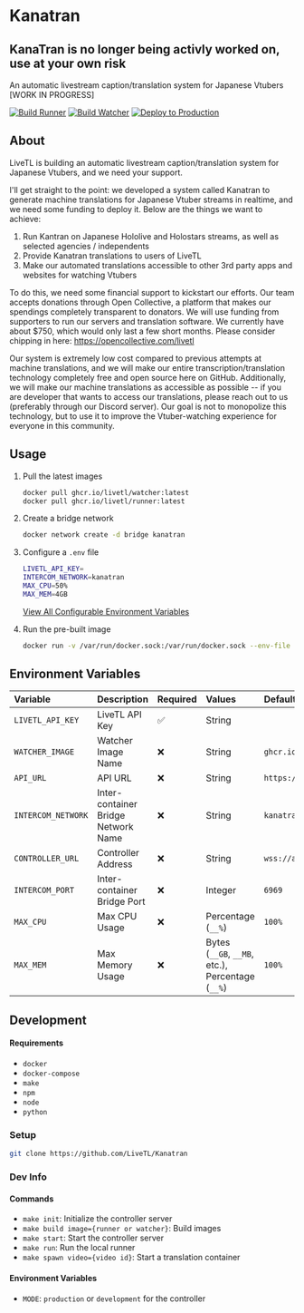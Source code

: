 # Kanatran

## KanaTran is no longer being activly worked on, use at your own risk

An automatic livestream caption/translation system for Japanese Vtubers [WORK IN PROGRESS]

[![Build Runner](https://github.com/LiveTL/kanatran/actions/workflows/build_runner.yaml/badge.svg)](https://github.com/LiveTL/kanatran/actions/workflows/build_runner.yaml)
[![Build Watcher](https://github.com/LiveTL/kanatran/actions/workflows/build_watcher.yaml/badge.svg)](https://github.com/LiveTL/kanatran/actions/workflows/build_watcher.yaml)
[![Deploy to Production](https://github.com/LiveTL/kanatran/actions/workflows/deploy.yaml/badge.svg)](https://github.com/LiveTL/kanatran/actions/workflows/deploy.yaml)

## About

LiveTL is building an automatic livestream caption/translation system for Japanese Vtubers, and we need your support.

I'll get straight to the point: we developed a system called Kanatran to generate machine translations for Japanese Vtuber streams in realtime, and we need some funding to deploy it. Below are the things we want to achieve:
1.  Run Kantran on Japanese Hololive and Holostars streams, as well as selected agencies / independents
2.  Provide Kanatran translations to users of LiveTL 
3.  Make our automated translations accessible to other 3rd party apps and websites for watching Vtubers

To do this, we need some financial support to kickstart our efforts. Our team accepts donations through Open Collective, a platform that makes our spendings completely transparent to donators. We will use funding from supporters to run our servers and translation software. We currently have about $750, which would only last a few short months. Please consider chipping in here: https://opencollective.com/livetl

Our system is extremely low cost compared to previous attempts at machine translations, and we will make our entire transcription/translation technology completely free and open source here on GitHub. Additionally, we will make our machine translations as accessible as possible -- if you are developer that wants to access our translations, please reach out to us (preferably through our Discord server). Our goal is not to monopolize this technology, but to use it to improve the Vtuber-watching experience for everyone in this community.

## Usage

1. Pull the latest images
    ```bash
    docker pull ghcr.io/livetl/watcher:latest
    docker pull ghcr.io/livetl/runner:latest
    ```

1. Create a bridge network
    ```bash
    docker network create -d bridge kanatran
    ```

1. Configure a `.env` file
    ```bash
    LIVETL_API_KEY=
    INTERCOM_NETWORK=kanatran
    MAX_CPU=50%
    MAX_MEM=4GB
    ```
    [View All Configurable Environment Variables](#Environment-Variables) 

1.  Run the pre-built image
    ```bash
    docker run -v /var/run/docker.sock:/var/run/docker.sock --env-file .env ghcr.io/livetl/runner
    ```

## Environment Variables

| Variable | Description | Required | Values | Default |
|:---------|:------------|:---------|:-------|:--------|
| `LIVETL_API_KEY` | LiveTL API Key | ✅ | String | ` ` |
| `WATCHER_IMAGE` | Watcher Image Name | ❌ | String | `ghcr.io/livetl/watcher` |
| `API_URL` | API URL | ❌ | String | `https://api.livetl.app` |
| `INTERCOM_NETWORK` | Inter-container Bridge Network Name | ❌ | String | `kanatran` |
| `CONTROLLER_URL` | Controller Address | ❌ | String | `wss://api.livetl.app/kanatran/controller` |
| `INTERCOM_PORT` | Inter-container Bridge Port | ❌ | Integer | `6969` |
| `MAX_CPU` | Max CPU Usage | ❌ | Percentage (`__%`) | `100%` |
| `MAX_MEM` | Max Memory Usage | ❌ | Bytes (`__GB`, `__MB`, etc.), Percentage (`__%`) | `100%` |

## Development

#### Requirements
* `docker`
* `docker-compose`
* `make`
* `npm`
* `node`
* `python`

### Setup
```bash
git clone https://github.com/LiveTL/Kanatran
```

### Dev Info

#### Commands
* `make init`: Initialize the controller server
* `make build image={runner or watcher}`: Build images
* `make start`: Start the controller server
* `make run`: Run the local runner
* `make spawn video={video id}`: Start a translation container

#### Environment Variables
* `MODE`: `production` or `development` for the controller
